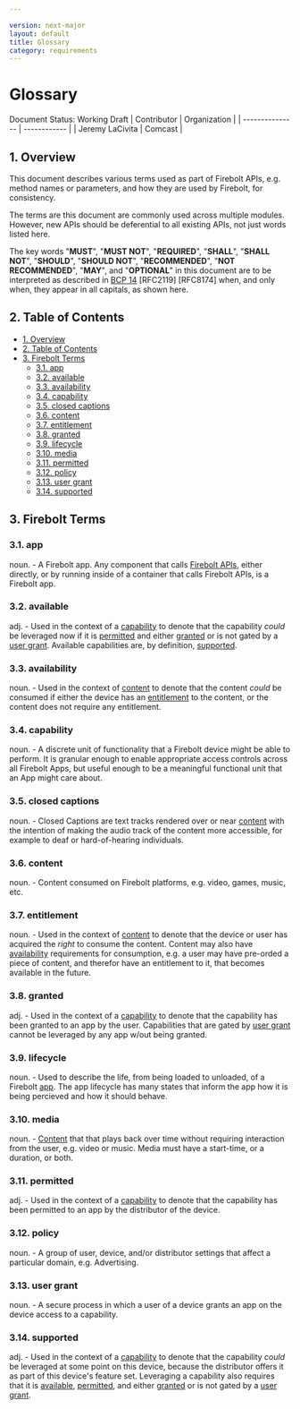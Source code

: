 ```yaml
---

version: next-major
layout: default
title: Glossary
category: requirements
---
```

# Glossary

Document Status: Working Draft 
| Contributor     | Organization |
| --------------- | ------------ |
| Jeremy LaCivita | Comcast      |

## 1. Overview

This document describes various terms used as part of Firebolt APIs, e.g. 
method names or parameters, and how they are used by Firebolt, for consistency. 

The terms are this document are commonly used across multiple modules. However, 
new APIs should be deferential to all existing APIs, not just words listed 
here. 

The key words "**MUST**", "**MUST NOT**", "**REQUIRED**", "**SHALL**", "**SHALL 
NOT**", "**SHOULD**", "**SHOULD NOT**", "**RECOMMENDED**", "**NOT 
RECOMMENDED**", "**MAY**", and "**OPTIONAL**" in this document are to be 
interpreted as described in [BCP 
14](https://www.rfc-editor.org/rfc/rfc2119.txt) [RFC2119] [RFC8174] when, and 
only when, they appear in all capitals, as shown here. 
## 2. Table of Contents
- [1. Overview](#1-overview)
- [2. Table of Contents](#2-table-of-contents)
- [3. Firebolt Terms](#3-firebolt-terms)
  - [3.1. app](#31-app)
  - [3.2. available](#32-available)
  - [3.3. availability](#33-availability)
  - [3.4. capability](#34-capability)
  - [3.5. closed captions](#35-closed-captions)
  - [3.6. content](#36-content)
  - [3.7. entitlement](#37-entitlement)
  - [3.8. granted](#38-granted)
  - [3.9. lifecycle](#39-lifecycle)
  - [3.10. media](#310-media)
  - [3.11. permitted](#311-permitted)
  - [3.12. policy](#312-policy)
  - [3.13. user grant](#313-user-grant)
  - [3.14. supported](#314-supported)

## 3. Firebolt Terms

### 3.1. app

noun. - A Firebolt app. Any component that calls [Firebolt 
APIs](https://github.com/rdkcentral/firebolt-apis), either directly, or by 
running inside of a container that calls Firebolt APIs, is a Firebolt app. 
### 3.2. available

adj. - Used in the context of a [capability](#34-capability) to denote that the 
capability *could* be leveraged now if it is [permitted](#311-permitted) and 
either [granted](#38-granted) or is not gated by a [user 
grant](#313-user-grant). Available capabilities are, by definition, 
[supported](#314-supported). 
### 3.3. availability

noun. - Used in the context of [content](#36-content) to denote that the 
content *could* be consumed if either the device has an 
[entitlement](#37-entitlement) to the content, or the content does not require 
any entitlement. 
### 3.4. capability

noun. - A discrete unit of functionality that a Firebolt device might be able 
to perform. It is granular enough to enable appropriate access controls across 
all Firebolt Apps, but useful enough to be a meaningful functional unit that an 
App might care about. 
### 3.5. closed captions

noun. - Closed Captions are text tracks rendered over or near 
[content](#36-content) with the intention of making the audio track of the 
content more accessible, for example to deaf or hard-of-hearing individuals. 
### 3.6. content

noun. - Content consumed on Firebolt platforms, e.g. video, games, music, etc. 
### 3.7. entitlement

noun. - Used in the context of [content](#36-content) to denote that the device 
or user has acquired the *right* to consume the content. Content may also have 
[availability](#33-availability) requirements for consumption, e.g. a user may 
have pre-orded a piece of content, and therefor have an entitlement to it, that 
becomes available in the future. 
### 3.8. granted

adj. - Used in the context of a [capability](#34-capability) to denote that the 
capability has been granted to an app by the user. Capabilities that are gated 
by [user grant](#313-user-grant) cannot be leveraged by any app w/out being 
granted. 
### 3.9. lifecycle

noun. - Used to describe the life, from being loaded to unloaded, of a Firebolt 
[app](#31-app). The app lifecycle has many states that inform the app how it is 
being percieved and how it should behave. 
### 3.10. media

noun. - [Content](#36-content) that that plays back over time without requiring 
interaction from the user, e.g. video or music. Media must have a start-time, 
or a duration, or both. 
### 3.11. permitted

adj. - Used in the context of a [capability](#34-capability) to denote that the 
capability has been permitted to an app by the distributor of the device. 
### 3.12. policy

noun. - A group of user, device, and/or distributor settings that affect a 
particular domain, e.g. Advertising. 
### 3.13. user grant

noun. - A secure process in which a user of a device grants an app on the 
device access to a capability. 
### 3.14. supported

adj. - Used in the context of a [capability](#34-capability) to denote that the 
capability *could* be leveraged at some point on this device, because the 
distributor offers it as part of this device's feature set. Leveraging a 
capability also requires that it is [available](#32-available), 
[permitted](#311-permitted), and either [granted](#38-granted) or is not gated 
by a [user grant](#313-user-grant). 
